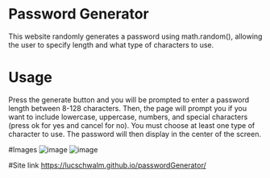 # Password Generator
This website randomly generates a password using math.random(), allowing the user to specify length and what type of characters to use.

# Usage 
Press the generate button and you will be prompted to enter a password length between 8-128 characters. Then, the page will prompt you if you want to include lowercase, uppercase, numbers, and special characters (press ok for yes and cancel for no). You must choose at least one type of character to use. The password will then display in the center of the screen.

#Images
![image](https://github.com/lucschwalm/passwordGenerator/assets/130501111/de98db2d-4b86-48a9-b483-75f15fccdc0b)
![image](https://github.com/lucschwalm/passwordGenerator/assets/130501111/7a376411-0560-47e4-bd60-5b12fecc5473)

#Site link
https://lucschwalm.github.io/passwordGenerator/
